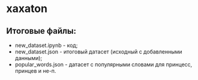 # xaxaton

## Итоговые файлы:

* new_dataset.ipynb - код;
* new_dataset.json - итоговый датасет (исходный с добавленными данными);
* popular_words.json - датасет с популярными словами для принцесс, принцев и не-п.